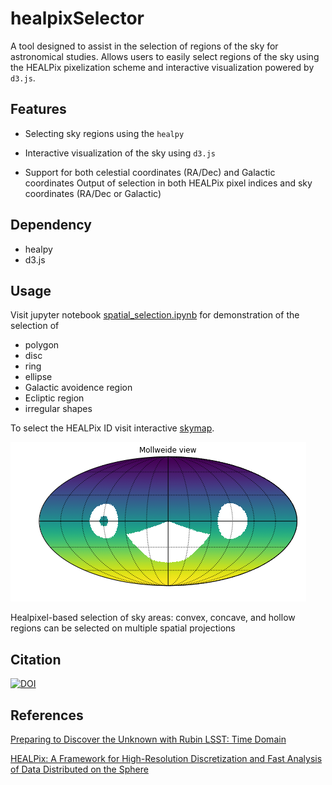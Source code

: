# healpixSelector

A tool designed to assist in the selection of regions of the sky for astronomical studies. Allows users to easily select regions of the sky using the HEALPix pixelization scheme and interactive visualization powered by `d3.js`.


## Features

- Selecting sky regions using the `healpy`

- Interactive visualization of the sky using `d3.js`

- Support for both celestial coordinates (RA/Dec) and Galactic coordinates
Output of selection in both HEALPix pixel indices and sky coordinates (RA/Dec or Galactic)


## Dependency

- healpy
- d3.js

## Usage

Visit jupyter notebook [spatial_selection.ipynb](https://github.com/xiaolng/healpixSelector/blob/master/spatial_selection.ipynb) for demonstration of the selection of 

- polygon
- disc
- ring
- ellipse
- Galactic avoidence region
- Ecliptic region
- irregular shapes

To select the HEALPix ID visit interactive [skymap](https://xiaolng.github.io/healpixSelector/skymap2.html).

![](figures/healpixselect.png "")

Healpixel-based selection of sky areas: convex, concave, and hollow regions can be selected on multiple spatial projections


## Citation
[![DOI](https://zenodo.org/badge/DOI/10.5281/zenodo.4034155.svg)](https://doi.org/10.5281/zenodo.4034155)


## References
[Preparing to Discover the Unknown with Rubin LSST: Time Domain](https://doi.org/10.3847/1538-4365/ac3bca)


[HEALPix: A Framework for High-Resolution Discretization and Fast Analysis of Data Distributed on the Sphere](https://doi.org/10.1086/427976)

